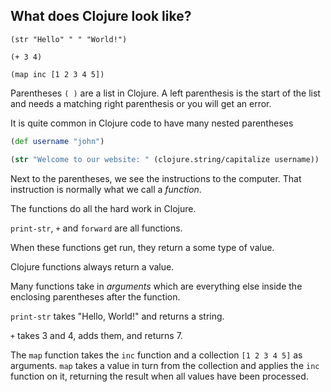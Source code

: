 ## What does Clojure look like?

```eval-clojure
(str "Hello" " " "World!")
```
```eval-clojure
(+ 3 4)
```

```eval-clojure
(map inc [1 2 3 4 5])
```

<!--sec data-title="Parentheses ()" data-id="answer001" data-collapse=true ces-->

 Parentheses `( )` are a list in Clojure. A left parenthesis is the start of the list and needs a matching right parenthesis or you will get an error.

 It is quite common in Clojure code to have many nested parentheses

```clojure
(def username "john")

(str "Welcome to our website: " (clojure.string/capitalize username))
```

<!--endsec-->

<!--sec data-title="Calling Functions" data-id="answer002" data-collapse=true ces-->

Next to the parentheses, we see the instructions to the computer. That instruction is normally what we call a _function_.

The functions do all the hard work in Clojure.

`print-str`, `+` and `forward` are all functions.

When these functions get run, they return a some type of value.

Clojure functions always return a value.

<!--endsec-->

<!--sec data-title="Arguments" data-id="answer003" data-collapse=true ces-->

Many functions take in _arguments_ which are everything else inside the enclosing parentheses after the function.

`print-str` takes "Hello, World!" and returns a string.

`+` takes 3 and 4, adds them, and returns 7.

The `map` function takes the `inc` function and a collection `[1 2 3 4 5]` as arguments.  `map` takes a value in turn from the collection and applies the `inc` function on it, returning the result when all values have been processed.

<!--endsec-->
